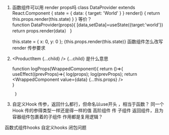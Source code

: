 1. 函数组件可以用 render props吗
    class DataProvider extends React.Component {
    state = {
        data: {
            target: 'World'
        }
    }
    render() {
        return this.props.render(this.state)
    }
    } 
    等价？  
    function DataProvider(props){
            [data,setData]=useState({target:'world'})
            return props.render(data）
        }

     this.state = { x: 0, y: 0 };
     {this.props.render(this.state)} 函数组件怎么改写
    render 传参要求

2. <ProductItem {...child} />
    {...child} 是什么意思

    function logProps(WrappedComponent){
         return ()=>{
            useEffect((prevProps)=>{
                log(props);
                log(prevProps);
            return <WrappedComponent value={data} {...this.props} />    
         }   
     
        }
3.
    自定义Hook 传参，返回什么都行，但命名以use开头 ，相当于函数？
        同一个Hook 传的参得类型一样还是得一样的值
    高阶组件  传 子组件  返回组件，且为容器组件包裹着的子组件
    作用都是复用逻辑？


函数式组件hooks
自定义hooks  闭包问题 
    